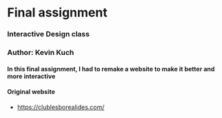 # Final assignment 
### Interactive Design class
### Author: Kevin Kuch
#### In this final assignment, I had to remake a website to make it better and more interactive
#### Original website
- https://clublesborealides.com/